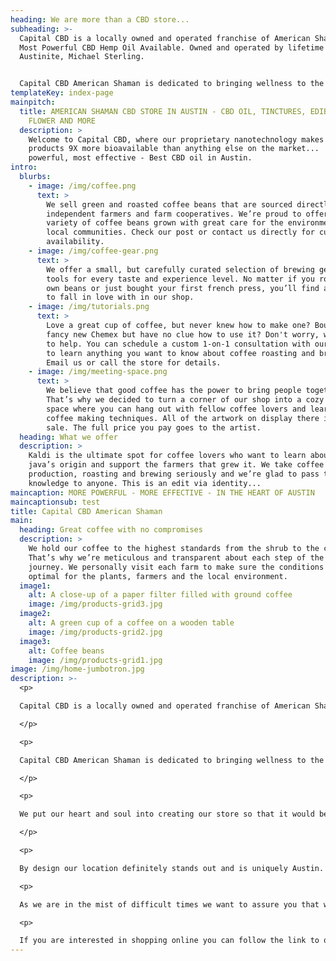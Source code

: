 ```yaml
---
heading: We are more than a CBD store...
subheading: >-
  Capital CBD is a locally owned and operated franchise of American Shaman, The
  Most Powerful CBD Hemp Oil Available. Owned and operated by lifetime
  Austinite, Michael Sterling. 


  Capital CBD American Shaman is dedicated to bringing wellness to the world through ultra- concentrated terpene rich CBD oil derived from all natural, high quality hemp. It is legal in all 50 states and is 100% Organic, Gluten Free, Non GMO Hemp. Our product does not contain any heavy metals or insecticides and is batch tested using Ultra Performance Convergence Chromatography.  We put our heart and soul into creating our store so that it would be a welcoming space for everyone. We want to break down the stigma of CBD in a comfortable environment surrounded with knowledge about the products we are selling. We are more than a CBD store. Not only does our staff have a broad understanding of CBD but we are backed by the best producer of CBD available. Not all CBD is equal and we can tell you why.  By design our location definitely stands out and is uniquely Austin.  It’s hands down Austin’s #1 CBD store. If you are looking for the best cbd oil Austin has to offer and you’re searching for “Cbd near me” hopefully you are pointed in our direction. Stop by and explore our variety of products and let us help customize a regimen to get you on track to live your best life.
templateKey: index-page
mainpitch:
  title: AMERICAN SHAMAN CBD STORE IN AUSTIN - CBD OIL, TINCTURES, EDIBLES, CBD
    FLOWER AND MORE
  description: >
    Welcome to Capital CBD, where our proprietary nanotechnology makes our
    products 9X more bioavailable than anything else on the market...  More
    powerful, most effective - Best CBD oil in Austin.
intro:
  blurbs:
    - image: /img/coffee.png
      text: >
        We sell green and roasted coffee beans that are sourced directly from
        independent farmers and farm cooperatives. We’re proud to offer a
        variety of coffee beans grown with great care for the environment and
        local communities. Check our post or contact us directly for current
        availability.
    - image: /img/coffee-gear.png
      text: >
        We offer a small, but carefully curated selection of brewing gear and
        tools for every taste and experience level. No matter if you roast your
        own beans or just bought your first french press, you’ll find a gadget
        to fall in love with in our shop.
    - image: /img/tutorials.png
      text: >
        Love a great cup of coffee, but never knew how to make one? Bought a
        fancy new Chemex but have no clue how to use it? Don't worry, we’re here
        to help. You can schedule a custom 1-on-1 consultation with our baristas
        to learn anything you want to know about coffee roasting and brewing.
        Email us or call the store for details.
    - image: /img/meeting-space.png
      text: >
        We believe that good coffee has the power to bring people together.
        That’s why we decided to turn a corner of our shop into a cozy meeting
        space where you can hang out with fellow coffee lovers and learn about
        coffee making techniques. All of the artwork on display there is for
        sale. The full price you pay goes to the artist.
  heading: What we offer
  description: >
    Kaldi is the ultimate spot for coffee lovers who want to learn about their
    java’s origin and support the farmers that grew it. We take coffee
    production, roasting and brewing seriously and we’re glad to pass that
    knowledge to anyone. This is an edit via identity...
maincaption: MORE POWERFUL - MORE EFFECTIVE - IN THE HEART OF AUSTIN
maincaptionsub: test
title: Capital CBD American Shaman
main:
  heading: Great coffee with no compromises
  description: >
    We hold our coffee to the highest standards from the shrub to the cup.
    That’s why we’re meticulous and transparent about each step of the coffee’s
    journey. We personally visit each farm to make sure the conditions are
    optimal for the plants, farmers and the local environment.
  image1:
    alt: A close-up of a paper filter filled with ground coffee
    image: /img/products-grid3.jpg
  image2:
    alt: A green cup of a coffee on a wooden table
    image: /img/products-grid2.jpg
  image3:
    alt: Coffee beans
    image: /img/products-grid1.jpg
image: /img/home-jumbotron.jpg
description: >-
  <p>

  Capital CBD is a locally owned and operated franchise of American Shaman, The Most Powerful CBD Hemp Oil Available. Owned and operated by lifetime Austinite, Michael Sterling.

  </p>

  <p>

  Capital CBD American Shaman is dedicated to bringing wellness to the world through ultra- concentrated terpene rich CBD oil derived from all natural, high quality industrial hemp. It is legal in all 50 states and is 100% Organic, Gluten Free, Non GMO Hemp. Our product does not contain any heavy metals or insecticides and is batch tested using Ultra Performance Convergence Chromatography.

  </p>

  <p>

  We put our heart and soul into creating our store so that it would be a welcoming space for everyone. We want to break down the stigma of CBD in a comfortable environment surrounded with knowledge about the products we are selling. Our spa-like store provides our customers with a calm, tranquil environment to sample products and learn about CBD. A feeling of well-being is felt the moment you walk through the door. We are more than a CBD store. Not only does our staff have a broad understanding of CBD but we are backed by the best producer of CBD oil available. Not all CBD is equal and we can tell you why.

  </p>

  <p>

  By design our location definitely stands out and is uniquely Austin. It’s hands down Austin’s #1 source for CBD products. If you are looking for the best CBD Austin has to offer and you’re searching for “Cbd near me” hopefully you are pointed in our direction. Stop by and explore our variety of products and let us help customize a regimen to get you on track to live your best life.</p>

  <p>

  As we are in the mist of difficult times we want to assure you that we go above and beyond in sanitizing or store regularly throughout our hours of operation.  We try to keep the interior of our store the safest environment possible to look over and purchase CBD products.  We also provide curbside delivery as well for those who interested.  We strive to provide the best service and CBD products possible.<p/>

  <p>

  If you are interested in shopping online you can follow the link to our products page which will take you to the point where you can shop online and have products shipped directly to you.  Not all products in store are listed on the site.
---
```

